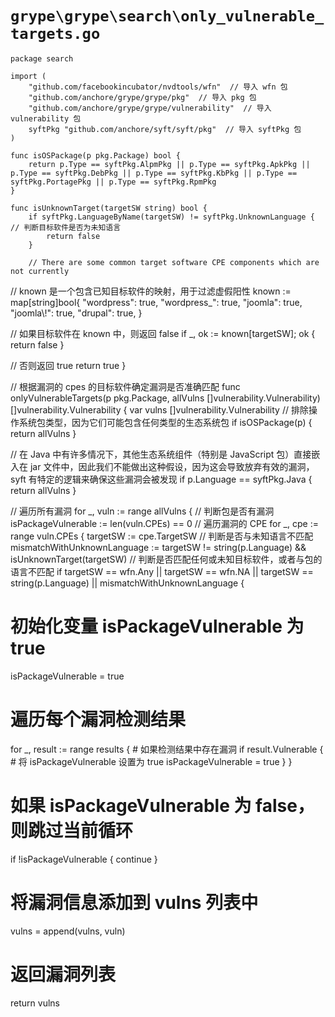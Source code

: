 # `grype\grype\search\only_vulnerable_targets.go`

```
package search

import (
	"github.com/facebookincubator/nvdtools/wfn"  // 导入 wfn 包
	"github.com/anchore/grype/grype/pkg"  // 导入 pkg 包
	"github.com/anchore/grype/grype/vulnerability"  // 导入 vulnerability 包
	syftPkg "github.com/anchore/syft/syft/pkg"  // 导入 syftPkg 包
)

func isOSPackage(p pkg.Package) bool {
	return p.Type == syftPkg.AlpmPkg || p.Type == syftPkg.ApkPkg || p.Type == syftPkg.DebPkg || p.Type == syftPkg.KbPkg || p.Type == syftPkg.PortagePkg || p.Type == syftPkg.RpmPkg
}

func isUnknownTarget(targetSW string) bool {
	if syftPkg.LanguageByName(targetSW) != syftPkg.UnknownLanguage {  // 判断目标软件是否为未知语言
		return false
	}

	// There are some common target software CPE components which are not currently
```

// known 是一个包含已知目标软件的映射，用于过滤虚假阳性
known := map[string]bool{
    "wordpress":  true,
    "wordpress_": true,
    "joomla":     true,
    "joomla\\!":  true,
    "drupal":     true,
}

// 如果目标软件在 known 中，则返回 false
if _, ok := known[targetSW]; ok {
    return false
}

// 否则返回 true
return true
}

// 根据漏洞的 cpes 的目标软件确定漏洞是否准确匹配
func onlyVulnerableTargets(p pkg.Package, allVulns []vulnerability.Vulnerability) []vulnerability.Vulnerability {
    var vulns []vulnerability.Vulnerability
// 排除操作系统包类型，因为它们可能包含任何类型的生态系统包
if isOSPackage(p) {
    return allVulns
}

// 在 Java 中有许多情况下，其他生态系统组件（特别是 JavaScript 包）直接嵌入在 jar 文件中，因此我们不能做出这种假设，因为这会导致放弃有效的漏洞，syft 有特定的逻辑来确保这些漏洞会被发现
if p.Language == syftPkg.Java {
    return allVulns
}

// 遍历所有漏洞
for _, vuln := range allVulns {
    // 判断包是否有漏洞
    isPackageVulnerable := len(vuln.CPEs) == 0
    // 遍历漏洞的 CPE
    for _, cpe := range vuln.CPEs {
        targetSW := cpe.TargetSW
        // 判断是否与未知语言不匹配
        mismatchWithUnknownLanguage := targetSW != string(p.Language) && isUnknownTarget(targetSW)
        // 判断是否匹配任何或未知目标软件，或者与包的语言不匹配
        if targetSW == wfn.Any || targetSW == wfn.NA || targetSW == string(p.Language) || mismatchWithUnknownLanguage {
# 初始化变量 isPackageVulnerable 为 true
isPackageVulnerable = true

# 遍历每个漏洞检测结果
for _, result := range results {
    # 如果检测结果中存在漏洞
    if result.Vulnerable {
        # 将 isPackageVulnerable 设置为 true
        isPackageVulnerable = true
    }
}

# 如果 isPackageVulnerable 为 false，则跳过当前循环
if !isPackageVulnerable {
    continue
}

# 将漏洞信息添加到 vulns 列表中
vulns = append(vulns, vuln)

# 返回漏洞列表
return vulns
```